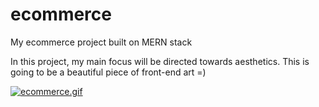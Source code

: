 # ecommerce
My ecommerce project built on MERN stack

In this project, my main focus will be directed towards aesthetics. This is going to be a beautiful piece of front-end art =)

<a href="https://gifyu.com/image/SSOd8"><img src="https://s10.gifyu.com/images/ecommerce.gif" alt="ecommerce.gif" border="0" /></a>
